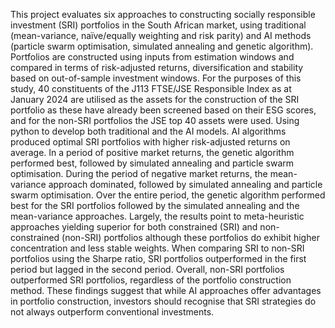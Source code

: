 This project evaluates six approaches to constructing socially responsible investment (SRI) portfolios in the South African 
market, using traditional (mean-variance, naïve/equally weighting and risk parity) and AI methods (particle swarm 
optimisation, simulated annealing and genetic algorithm). Portfolios are constructed using inputs 
from estimation windows and compared in terms of risk-adjusted returns, diversification and 
stability based on out-of-sample investment windows. 
For the purposes of this study, 40 constituents of the J113 FTSE/JSE Responsible Index 
as at January 2024 are utilised as the assets for the construction of the SRI portfolio as 
these have already been screened based on their ESG scores, and for the non-SRI portfolios the JSE top 40 assets were used.
Using python to develop both traditional and the AI models.
AI algorithms produced optimal SRI portfolios with higher risk-adjusted returns on average. In a 
period of positive market returns, the genetic algorithm performed best, followed by simulated 
annealing and particle swarm optimisation. 
During the period of negative market returns, the 
mean-variance approach dominated, followed by simulated annealing and particle swarm 
optimisation. Over the entire period, the genetic algorithm performed best for the SRI portfolios 
followed by the simulated annealing and the mean-variance approaches.
Largely, the results point to meta-heuristic approaches 
yielding superior for both constrained (SRI) and non-constrained (non-SRI) portfolios although 
these portfolios do exhibit higher concentration and less stable weights. When comparing SRI to 
non-SRI portfolios using the Sharpe ratio, SRI portfolios outperformed in the first period but 
lagged in the second period. Overall, non-SRI portfolios outperformed SRI portfolios, regardless 
of the portfolio construction method. These findings suggest that while AI approaches offer 
advantages in portfolio construction, investors should recognise that SRI strategies do not always 
outperform conventional investments.
